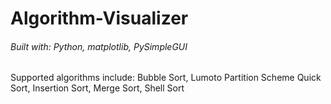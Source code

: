 # Algorithm-Visualizer

###### Built with: Python, matplotlib, PySimpleGUI

Supported algorithms include: Bubble Sort, Lumoto Partition Scheme Quick Sort, Insertion Sort, Merge Sort, Shell Sort
